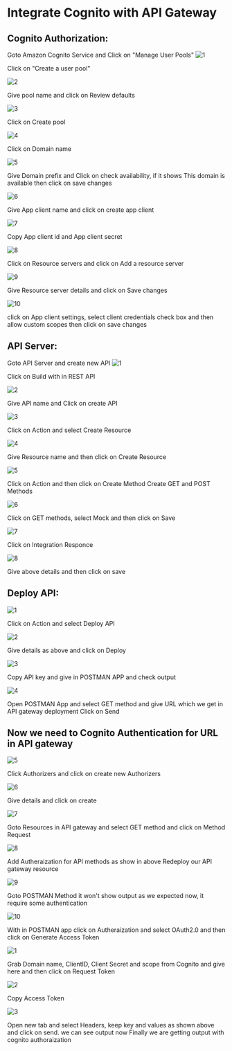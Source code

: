 # Integrate Cognito with API Gateway
Cognito Authorization:
----------------
Goto Amazon Cognito Service and Click on "Manage User Pools"
![1](https://user-images.githubusercontent.com/63221837/83547236-8a3c5380-a51f-11ea-8f83-7028a2c0f249.png)

Click on "Create a user pool"

![2](https://user-images.githubusercontent.com/63221837/83547239-8b6d8080-a51f-11ea-8068-1b3efe41ae80.png)

Give pool name and click on Review defaults

![3](https://user-images.githubusercontent.com/63221837/83547242-8c061700-a51f-11ea-82cc-861225e6cb5f.png)

Click on Create pool

![4](https://user-images.githubusercontent.com/63221837/83547245-8c061700-a51f-11ea-9790-d07965272e86.png)

Click on Domain name

![5](https://user-images.githubusercontent.com/63221837/83547246-8c9ead80-a51f-11ea-9e19-6d46e119c637.png)

Give Domain prefix and Click on check availability, if it shows This domain is available then click on save changes

![6](https://user-images.githubusercontent.com/63221837/83547250-8d374400-a51f-11ea-9669-1ef8f36da511.png)

Give App client name and click on create app client

![7](https://user-images.githubusercontent.com/63221837/83547251-8d374400-a51f-11ea-8e5b-6c950fa4e65d.png)

Copy App client id and App client secret

![8](https://user-images.githubusercontent.com/63221837/83547252-8dcfda80-a51f-11ea-8780-1166e1d8610a.png)

Click on Resource servers and click on Add a resource server

![9](https://user-images.githubusercontent.com/63221837/83547254-8dcfda80-a51f-11ea-9540-1a96d9e2aa9b.png)

Give Resource server details and click on Save changes

![10](https://user-images.githubusercontent.com/63221837/83547256-8e687100-a51f-11ea-8dd2-b1daf8f0e06e.png)

click on App client settings, select client credentials check box and then allow custom scopes then click on save changes

API Server:
-----------
Goto API Server and create new API
![1](https://user-images.githubusercontent.com/63221837/83548744-e3a58200-a521-11ea-8b07-b2893124abb8.png)

Click on Build with in REST API

![2](https://user-images.githubusercontent.com/63221837/83548732-e0aa9180-a521-11ea-83be-679ba94ea3c8.png)

Give API name and Click on create API

![3](https://user-images.githubusercontent.com/63221837/83548736-e1dbbe80-a521-11ea-92d7-ffa06247ed32.png)

Click on Action and select Create Resource

![4](https://user-images.githubusercontent.com/63221837/83548737-e1dbbe80-a521-11ea-902a-4668992a7d6d.png)

Give Resource name and then click on Create Resource

![5](https://user-images.githubusercontent.com/63221837/83548738-e2745500-a521-11ea-9920-656fdec0b9b0.png)

Click on Action and then click on Create Method
Create GET and POST Methods

![6](https://user-images.githubusercontent.com/63221837/83548740-e30ceb80-a521-11ea-8412-099909f7593c.png)

Click on GET methods, select Mock and then click on Save

![7](https://user-images.githubusercontent.com/63221837/83548742-e30ceb80-a521-11ea-8a12-105c1504e315.png)

Click on Integration Responce

![8](https://user-images.githubusercontent.com/63221837/83548743-e3a58200-a521-11ea-8cae-f5fbb89fcf23.png)

Give above details and then click on save

Deploy API:
------
![1](https://user-images.githubusercontent.com/63221837/83550056-e1442780-a523-11ea-840e-73001e8e4f83.png)

Click on Action and select Deploy API

![2](https://user-images.githubusercontent.com/63221837/83550060-e2755480-a523-11ea-8e6f-6d2ac8d729b1.png)

Give details as above and click on Deploy

![3](https://user-images.githubusercontent.com/63221837/83550062-e2755480-a523-11ea-8110-e1078a379679.png)

Copy API key and give in POSTMAN APP and check output

![4](https://user-images.githubusercontent.com/63221837/83550065-e30deb00-a523-11ea-8403-3b3a3514e300.png)

Open POSTMAN App and select GET method and give URL which we get in API gateway deployment
Click on Send

Now we need to Cognito Authentication for URL in API gateway
--------------------------
![5](https://user-images.githubusercontent.com/63221837/83551529-13ef1f80-a526-11ea-8147-44103072ed02.png)

Click Authorizers and click on create new Authorizers

![6](https://user-images.githubusercontent.com/63221837/83551533-1487b600-a526-11ea-8b5c-5f5f64d908f7.png)

Give details and click on create

![7](https://user-images.githubusercontent.com/63221837/83551535-15204c80-a526-11ea-9821-068d2ec6e327.png)

Goto Resources in API gateway and select GET method and click on Method Request

![8](https://user-images.githubusercontent.com/63221837/83551538-15b8e300-a526-11ea-81f7-282ed2e71e41.png)

Add Autheraization for API methods as show in above
Redeploy our API gateway resource

![9](https://user-images.githubusercontent.com/63221837/83551540-15b8e300-a526-11ea-9427-1ba3fc588542.png)

Goto POSTMAN Method it won't show output as we expected now, it require some authentication

![10](https://user-images.githubusercontent.com/63221837/83551542-16517980-a526-11ea-8171-5c5800eea9c9.png)

With in POSTMAN app click on Autheraization and select OAuth2.0 and then click on Generate Access Token

![1](https://user-images.githubusercontent.com/63221837/83553275-9a0c6580-a528-11ea-87df-5c6f2ff53529.png)

Grab Domain name, ClientID, Client Secret and scope from Cognito and give here and then click on Request Token

![2](https://user-images.githubusercontent.com/63221837/83553279-9aa4fc00-a528-11ea-9937-12b4351241d6.png)

Copy Access Token

![3](https://user-images.githubusercontent.com/63221837/83553280-9b3d9280-a528-11ea-8aef-7e97e61a398d.png)

Open new tab and select Headers, keep key and values as shown above and click on send. we can see output now
Finally we are getting output with cognito authoraization
